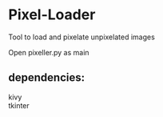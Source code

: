 # Pixel-Loader
Tool to load and pixelate unpixelated images

Open pixeller.py as main

## dependencies:
kivy <br/>
tkinter
